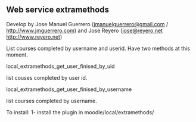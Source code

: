 Web service extramethods
------------------------------------------
Develop by Jose Manuel Guerrero (jmanuelguerrero@gmail.com / http://www.jmguerrero.com) and Jose Reyero (jose@reyero.net http://www.reyero.net)

List courses completed by username and userid. Have two methods at this moment.

local_extramethods_get_user_finised_by_uid

list couses completed by user id.


local_extramethods_get_user_finised_by_username 

list courses completed by username.

To install:
1- install the plugin in moodle/local/extramethods/

